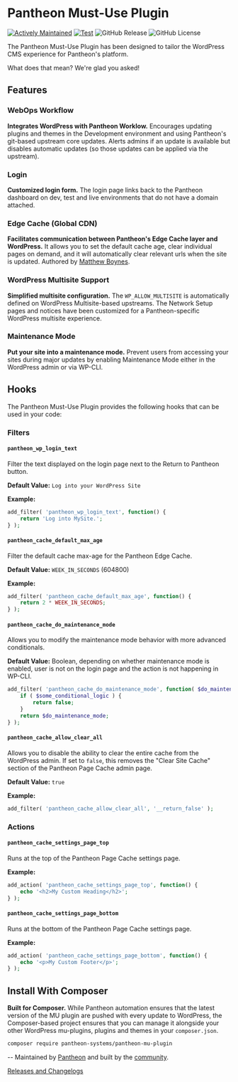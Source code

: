# Pantheon Must-Use Plugin

[![Actively Maintained](https://img.shields.io/badge/Pantheon-Actively_Maintained-yellow?logo=pantheon&color=FFDC28)](https://docs.pantheon.io/oss-support-levels#actively-maintained-support)
[![Test](https://github.com/pantheon-systems/pantheon-mu-plugin/actions/workflows/test.yml/badge.svg)](https://github.com/pantheon-systems/pantheon-mu-plugin/actions/workflows/test.yml)
![GitHub Release](https://img.shields.io/github/v/release/pantheon-systems/pantheon-mu-plugin)
![GitHub License](https://img.shields.io/github/license/pantheon-systems/pantheon-mu-plugin)

The Pantheon Must-Use Plugin has been designed to tailor the WordPress CMS experience for Pantheon's platform.

What does that mean? We're glad you asked!

## Features

### WebOps Workflow
**Integrates WordPress with Pantheon Worklow.** Encourages updating plugins and themes in the Development environment and using Pantheon's git-based upstream core updates. Alerts admins if an update is available but disables automatic updates (so those updates can be applied via the upstream).

### Login
**Customized login form.** The login page links back to the Pantheon dashboard on dev, test and live environments that do not have a domain attached.

### Edge Cache (Global CDN)
**Facilitates communication between Pantheon's Edge Cache layer and WordPress.** It allows you to set the default cache age, clear individual pages on demand, and it will automatically clear relevant urls when the site is updated. Authored by [Matthew Boynes](http://www.alleyinteractive.com/).

### WordPress Multisite Support
**Simplified multisite configuration.** The `WP_ALLOW_MULTISITE` is automatically defined on WordPress Multisite-based upstreams. The Network Setup pages and notices have been customized for a Pantheon-specific WordPress multisite experience.

### Maintenance Mode
**Put your site into a maintenance mode.** Prevent users from accessing your sites during major updates by enabling Maintenance Mode either in the WordPress admin or via WP-CLI.

## Hooks

The Pantheon Must-Use Plugin provides the following hooks that can be used in your code:

### Filters

#### `pantheon_wp_login_text`
Filter the text displayed on the login page next to the Return to Pantheon button.

**Default Value:** `Log into your WordPress Site`

**Example:**
```php
add_filter( 'pantheon_wp_login_text', function() {
	return 'Log into MySite.';
} );
```

#### `pantheon_cache_default_max_age`
Filter the default cache max-age for the Pantheon Edge Cache.

**Default Value:** `WEEK_IN_SECONDS` (604800)

**Example:**
```php
add_filter( 'pantheon_cache_default_max_age', function() {
    return 2 * WEEK_IN_SECONDS;
} );
```

#### `pantheon_cache_do_maintenance_mode`
Allows you to modify the maintenance mode behavior with more advanced conditionals.

**Default Value:** Boolean, depending on whether maintenance mode is enabled, user is not on the login page and the action is not happening in WP-CLI.

```php
add_filter( 'pantheon_cache_do_maintenance_mode', function( $do_maintenance_mode ) {
	if ( $some_conditional_logic ) {
		return false;
	}
	return $do_maintenance_mode;
} );
```

#### `pantheon_cache_allow_clear_all`
Allows you to disable the ability to clear the entire cache from the WordPress admin. If set to `false`, this removes the "Clear Site Cache" section of the Pantheon Page Cache admin page.

**Default Value:** `true`

**Example:**
```php
add_filter( 'pantheon_cache_allow_clear_all', '__return_false' );
```

### Actions
#### `pantheon_cache_settings_page_top`
Runs at the top of the Pantheon Page Cache settings page.

**Example:**
```php
add_action( 'pantheon_cache_settings_page_top', function() {
	echo '<h2>My Custom Heading</h2>';
} );
```

#### `pantheon_cache_settings_page_bottom`
Runs at the bottom of the Pantheon Page Cache settings page.

**Example:**
```php
add_action( 'pantheon_cache_settings_page_bottom', function() {
	echo '<p>My Custom Footer</p>';
} );
```

## Install With Composer
**Built for Composer.** While Pantheon automation ensures that the latest version of the MU plugin are pushed with every update to WordPress, the Composer-based project ensures that you can manage it alongside your other WordPress mu-plugins, plugins and themes in your `composer.json`.

```bash
composer require pantheon-systems/pantheon-mu-plugin
```
--
Maintained by [Pantheon](https://pantheon.io) and built by the [community](https://github.com/pantheon-systems/pantheon-mu-plugin/graphs/contributors).

[Releases and Changelogs](https://github.com/pantheon-systems/pantheon-mu-plugin/releases)
